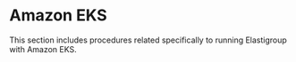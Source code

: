 # Amazon EKS

This section includes procedures related specifically to running Elastigroup with Amazon EKS.
